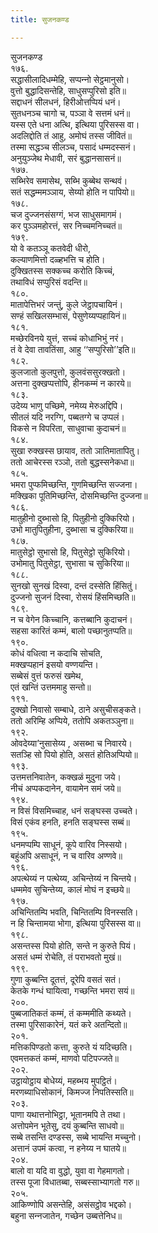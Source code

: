 ```yaml
---
title: सुजनकण्ड

---
```

सुजनकण्ड  
१७६.  
सद्धासीलादिधम्मेहि, सप्पन्‍नो सेट्ठमानुसो।  
वुत्तो बुद्धादिसन्तेहि, साधुसप्पुरिसो इति॥  
सद्दाधनं सीलधनं, हिरीओत्तप्पियं धनं।  
सुतधनञ्‍च चागो च, पञ्‍ञा वे सत्तमं धनं॥  
यस्स एते धना अत्थि, इत्थिया पुरिसस्स वा।  
अदलिद्दोति तं आहु, अमोघं तस्स जीवितं॥  
तस्मा सद्धञ्‍च सीलञ्‍च, पसादं धम्मदस्सनं।  
अनुयुञ्‍जेथ मेधावी, सरं बुद्धानसासनं॥  
१७७.  
सब्भिरेव समासेथ, सब्भि कुब्बेथ सन्थवं।  
सतं सद्धम्ममञ्‍ञाय, सेय्यो होति न पापियो॥  
१७८.  
चज दुज्‍जनसंसग्गं, भज साधुसमागमं।  
कर पुञ्‍ञमहोरत्तं, सर निच्‍चमनिच्‍चतं॥  
१७९.  
यो वे कतञ्‍ञू कतवेदी धीरो,  
कल्याणमित्तो दळ्हभत्ति च होति।  
दुक्खितस्स सक्‍कच्‍च करोति किच्‍चं,  
तथाविधं सप्पुरिसं वदन्ति॥  
१८०.  
मातापेत्तिभरं जन्तुं, कुले जेट्ठापचायिनं।  
सण्हं सखिलसम्भासं, पेसुणेय्यप्पहायिनं॥  
१८१.  
मच्छेरविनये युत्तं, सच्‍चं कोधाभिभुं नरं।  
तं वे देवा तावतिंसा, आहु ‘‘सप्पुरिसो’’इति॥  
१८२.  
कुलजातो कुलपुत्तो, कुलवंससुरक्खतो।  
अत्तना दुक्खप्पत्तोपि, हीनकम्मं न कारये॥  
१८३.  
उदेय्य भाणु पच्छिमे, नमेय्य मेरुअद्दिपि।  
सीतलं यदि नरग्गि, पब्बतग्गे च उप्पलं।  
विकसे न विपरिता, साधुवाचा कुदाचनं॥  
१८४.  
सुखा रुक्खस्स छायाव, ततो ञातिमातापितु।  
ततो आचेरस्स रञ्‍ञो, ततो बुद्धस्सनेकधा॥  
१८५.  
भमरा पुप्फमिच्छन्ति, गुणमिच्छन्ति सज्‍जना।  
मक्खिका पूतिमिच्छन्ति, दोसमिच्छन्ति दुज्‍जना॥  
१८६.  
मातुहीनो दुब्भासो हि, पितुहीनो दुक्‍किरियो।  
उभो मातुपितुहीना, दुब्भासा च दुक्‍किरिया॥  
१८७.  
मातुसेट्ठो सुभासो हि, पितुसेट्ठो सुकिरियो।  
उभोमातु पितुसेट्ठा, सुभासा च सुकिरिया॥  
१८८.  
सुनखो सुनखं दिस्वा, दन्तं दस्सेति हिंसितुं।  
दुज्‍जनो सुजनं दिस्वा, रोसयं हिंसमिच्छति॥  
१८९.  
न च वेगेन किच्‍चानि, कत्तब्बानि कुदाचनं।  
सहसा कारितं कम्मं, बालो पच्छानुतप्पति॥  
१९०.  
कोधं वधित्वा न कदाचि सोचति,  
मक्खप्पहानं इसयो वण्णयन्ति।  
सब्बेसं वुत्तं फरुसं खमेथ,  
एतं खन्तिं उत्तममाहु सन्तो॥  
१९१.  
दुक्खो निवासो सम्बाधे, ठाने असुचीसङ्कते।  
ततो अरिम्हि अप्पिये, ततोपि अकतञ्‍ञुना॥  
१९२.  
ओवदेय्या’नुसासेय्य , असब्भा च निवारये।  
सतञ्हि सो पियो होति, असतं होतिअप्पियो॥  
१९३.  
उत्तमत्तनिवातेन, कक्खळं मुदुना जये।  
नीचं अप्पकदानेन, वायामेन समं जये॥  
१९४.  
न विसं विसमिच्‍चाह, धनं सङ्घस्स उच्‍चते।  
विसं एकंव हनति, हनति सङ्घस्स सब्बं॥  
१९५.  
धनमप्पम्पि साधूनं, कूपे वारिव निस्सयो।  
बहुंअपि असाधूनं, न च वारिव अण्णवे॥  
१९६.  
अपत्थेय्यं न पत्थेय्य, अचिन्तेय्यं न चिन्तये।  
धम्ममेव सुचिन्तेय्य, कालं मोघं न इच्छये॥  
१९७.  
अचिन्तितम्पि भवति, चिन्तितम्पि विनस्सति।  
न हि चिन्तामया भोगा, इत्थिया पुरिसस्स वा॥  
१९८.  
असन्तस्स पियो होति, सन्ते न कुरुते पियं।  
असतं धम्मं रोचेति, तं पराभवतो मुखं॥  
१९९.  
गुणा कुब्बन्ति दूतत्तं, दूरेपि वसतं सतं।  
केतके गन्धं घायित्वा, गच्छन्ति भमरा सयं॥  
२००.  
पुब्बजातिकतं कम्मं, तं कम्ममीति कथ्यते।  
तस्मा पुरिसाकारेनं, यतं करे अतन्दितो॥  
२०१.  
मत्तिकपिण्डतो कत्ता, कुरुते यं यदिच्छति।  
एवमत्तकतं कम्मं, माणवो पटिपज्‍जते॥  
२०२.  
उट्ठायोट्ठाय बोधेय्यं, महब्भय मुपट्ठितं।  
मरणब्याधिसोकानं, किमज्‍ज निपतिस्सति॥  
२०३.  
पाणा यथात्तनोभिट्ठा, भूतानमपि ते तथा।  
अत्तोपमेन भूतेसु, दयं कुब्बन्ति साधवो॥  
सब्बे तसन्ति दण्डस्स, सब्बे भायन्ति मच्‍चुनो।  
अत्तानं उपमं कत्वा, न हनेय्य न घातये॥  
२०४.  
बालो वा यदि वा वुद्धो, युवा वा गेहमागतो।  
तस्स पूजा विधातब्बा, सब्बस्साभ्यागतो गरु॥  
२०५.  
आकिण्णोपि असन्तेहि, असंसट्ठोव भद्दको।  
बहुना सन्‍नजातेन, गच्छेन उब्बत्तेनिध॥  